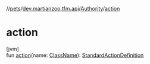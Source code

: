//[pets](../../../index.md)/[dev.martianzoo.tfm.api](../index.md)/[Authority](index.md)/[action](action.md)

# action

[jvm]\
fun [action](action.md)(name: [ClassName](../../dev.martianzoo.tfm.pets.ast/-class-name/index.md)): [StandardActionDefinition](../../dev.martianzoo.tfm.data/-standard-action-definition/index.md)
